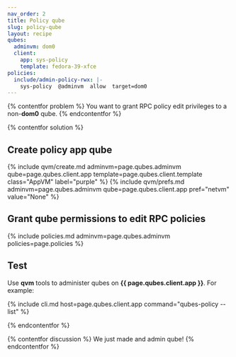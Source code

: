```yaml
---
nav_order: 2
title: Policy qube
slug: policy-qube
layout: recipe
qubes:
  adminvm: dom0
  client:
    app: sys-policy
    template: fedora-39-xfce
policies:
  include/admin-policy-rwx: |-
    sys-policy  @adminvm  allow  target=dom0
---
```


{% contentfor problem %}
You want to grant RPC policy edit privileges to a non-**dom0** qube.
{% endcontentfor %}

{% contentfor solution %}

## Create policy app qube

{% include qvm/create.md adminvm=page.qubes.adminvm qube=page.qubes.client.app template=page.qubes.client.template class="AppVM" label="purple" %}
{% include qvm/prefs.md adminvm=page.qubes.adminvm qube=page.qubes.client.app pref="netvm" value="None" %}

## Grant qube permissions to edit RPC policies

{% include policies.md adminvm=page.qubes.adminvm policies=page.policies %}

## Test

Use **qvm** tools to administer qubes on **{{ page.qubes.client.app }}**. For example:

{% include cli.md host=page.qubes.client.app command="qubes-policy --list" %}

{% endcontentfor %}

{% contentfor discussion %}
We just made and admin qube!
{% endcontentfor %}
